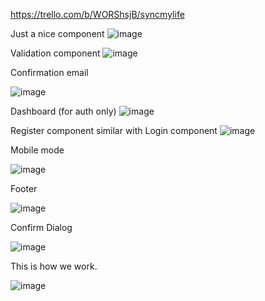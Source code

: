 https://trello.com/b/WORShsjB/syncmylife


Just a nice component
![image](https://github.com/florentrot/full-stack-app/assets/99581506/07826c86-6b33-47ce-a4f8-c3085d8e4176)



Validation component
![image](https://github.com/florentrot/full-stack-app/assets/99581506/7e6682c8-db8b-4521-8917-9a38da6924bd)

Confirmation email

![image](https://github.com/florentrot/full-stack-app/assets/99581506/252ae605-8fd8-4469-8102-0f9ee790c54c)


Dashboard (for auth only)
![image](https://github.com/florentrot/full-stack-app/assets/99581506/4fb75b92-b217-4d33-afae-9204d8503326)







Register component similar with Login component
![image](https://github.com/florentrot/full-stack-app/assets/99581506/af3aa1d8-b604-46d1-a650-de7e8ccde819)


Mobile mode

![image](https://github.com/florentrot/full-stack-app/assets/99581506/be22b64e-af71-41ef-b20d-ab7497ce1bd9)


Footer

![image](https://github.com/florentrot/full-stack-app/assets/99581506/898a5319-3bea-4acb-85a7-3380d0b4d7a8)


Confirm Dialog

![image](https://github.com/florentrot/full-stack-app/assets/99581506/1de5e1d8-01b7-4c6a-97e9-4900bec8a40a)


This is how we work.

![image](https://github.com/florentrot/full-stack-app/assets/99581506/de1aa6ed-9687-4a9b-87a6-6127051b3b9e)

